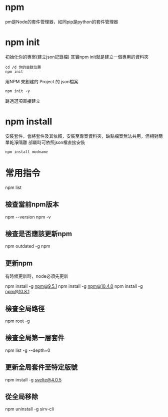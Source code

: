 # npm
pm是Node的套件管理器，如同pip是python的套件管理器


# npm init
初始化你的專案(建立json記錄檔)
其實npm init就是建立一個專用的資料夾

```
cd /d 你的目錄位置
npm init
```
用NPM 來創建的 Project 的 json檔案

```
npm init -y
```
跳過選項直接建立


# npm install 
安裝套件，會將套件及其依賴，安裝至專案資料夾，缺點檔案無法共用，但相對簡單乾淨隔離
部屬時可依照json檔直接安裝

```
npm install modname
```

# 常用指令
npm list

## 檢查當前npm版本
npm --version
npm -v

## 檢查是否應該更新npm
npm outdated -g npm

## 更新npm
有時候更新時，node必須先更新

npm install -g npm@9.5.1
npm install -g npm@10.4.0
npm install -g npm@10.8.1

## 檢查全局路徑
npm root -g

## 檢查全局第一層套件
npm list -g --depth=0

## 更新全局套件至特定版號
npm install -g svelte@4.0.5

## 從全局移除
npm uninstall -g sirv-cli

